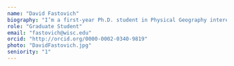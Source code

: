 ```yaml
---
name: "David Fastovich"
biography: "I’m a first-year Ph.D. student in Physical Geography interested in paleoclimates and paleoecology. My research involves using pollen records from several sites in eastern North America to resolve the role climate played in vegetation patterns during the last deglaciation."
role: "Graduate Student"
email: "fastovich@wisc.edu"
orcid: "http://orcid.org/0000-0002-0340-9819"
photo: "DavidFastovich.jpg"
seniority: "1"
---
```

